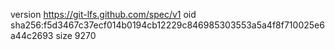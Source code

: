 version https://git-lfs.github.com/spec/v1
oid sha256:f5d3467c37ecf014b0194cb12229c846985303553a5a4f8f710025e6a44c2693
size 9270
